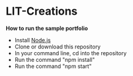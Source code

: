 # LIT-Creations

**How to run the sample portfolio**

- Install [Node.js](https://nodejs.org/en/download/)
- Clone or download this repository
- In your command line, cd into the repository
- Run the command "npm install"
- Run the command "npm start"
